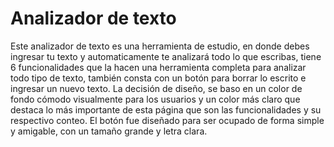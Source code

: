 # Analizador de texto

Este analizador de texto es una herramienta de estudio, en donde debes ingresar tu texto y automaticamente te analizará todo lo que escribas, tiene 6 funcionalidades que la hacen una herramienta completa para analizar todo tipo de texto, también consta con un botón para borrar lo escrito e ingresar un nuevo texto.
La decisión de diseño, se baso en un color de fondo cómodo visualmente para los usuarios y un color más claro que destaca lo más importante de esta página que son las funcionalidades y su respectivo conteo. El botón fue diseñado para ser ocupado de forma simple y amigable, con un tamaño grande y letra clara.
